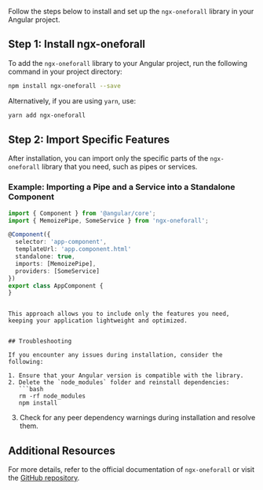 

Follow the steps below to install and set up the `ngx-oneforall` library in your Angular project.

## Step 1: Install ngx-oneforall

To add the `ngx-oneforall` library to your Angular project, run the following command in your project directory:

```bash
npm install ngx-oneforall --save
```

Alternatively, if you are using `yarn`, use:

```bash
yarn add ngx-oneforall
```


## Step 2: Import Specific Features

After installation, you can import only the specific parts of the `ngx-oneforall` library that you need, such as pipes or services. 
### Example: Importing a Pipe and a Service into a Standalone Component

```typescript
import { Component } from '@angular/core';
import { MemoizePipe, SomeService } from 'ngx-oneforall';

@Component({
  selector: 'app-component',
  templateUrl: 'app.component.html'
  standalone: true,
  imports: [MemoizePipe],
  providers: [SomeService]
})
export class AppComponent {
}
```
```

This approach allows you to include only the features you need, keeping your application lightweight and optimized.


## Troubleshooting

If you encounter any issues during installation, consider the following:

1. Ensure that your Angular version is compatible with the library.
2. Delete the `node_modules` folder and reinstall dependencies:
   ```bash
   rm -rf node_modules
   npm install
   ```
3. Check for any peer dependency warnings during installation and resolve them.

## Additional Resources

For more details, refer to the official documentation of `ngx-oneforall` or visit the [GitHub repository](https://github.com/your-repo-link).
